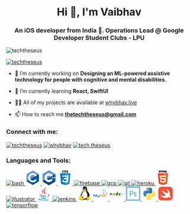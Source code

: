 <h1 align="center">Hi 👋, I'm Vaibhav</h1>
<h3 align="center">An iOS developer from India . Operations Lead @ Google Developer Student Clubs - LPU</h3>

<p align="left"> <img src="https://komarev.com/ghpvc/?username=techtheseus&label=Profile%20views&color=0e75b6&style=flat" alt="techtheseus" /> </p>

<p align="left"> <a href="https://twitter.com/techtheseus" target="blank"><img src="https://img.shields.io/twitter/follow/techtheseus?logo=twitter&style=for-the-badge" alt="techtheseus" /></a> </p>

- 🔭 I’m currently working on **Designing an ML-powered assistive technology for people with cognitive and mental disabilities.**

- 🌱 I’m currently learning **React, SwiftUI**

- 👨‍💻 All of my projects are available at [whybhav.live](https://whybhav.live)

- 📫 How to reach me **thetechtheseus@gmail.com**


<h3 align="left">Connect with me:</h3>
<p align="left">
<!-- <a href="https://dev.to/techtheseus" target="blank"><img align="center" src="https://raw.githubusercontent.com/rahuldkjain/github-profile-readme-generator/master/src/images/icons/Social/devto.svg" alt="techtheseus" height="30" width="40" /></a> -->
<a href="https://twitter.com/techtheseus" target="blank"><img align="center" src="https://raw.githubusercontent.com/rahuldkjain/github-profile-readme-generator/master/src/images/icons/Social/twitter.svg" alt="techtheseus" height="30" width="40" /></a>
<a href="https://linkedin.com/in/whybhav" target="blank"><img align="center" src="https://raw.githubusercontent.com/rahuldkjain/github-profile-readme-generator/master/src/images/icons/Social/linked-in-alt.svg" alt="whybhav" height="30" width="40" /></a>
<!-- <a href="https://stackoverflow.com/users/21319327" target="blank"><img align="center" src="https://raw.githubusercontent.com/rahuldkjain/github-profile-readme-generator/master/src/images/icons/Social/stack-overflow.svg" alt="21319327" height="30" width="40" /></a> -->
<!-- <a href="https://kaggle.com/techtheseus" target="blank"><img align="center" src="https://raw.githubusercontent.com/rahuldkjain/github-profile-readme-generator/master/src/images/icons/Social/kaggle.svg" alt="techtheseus" height="30" width="40" /></a> -->
<a href="https://instagram.com/tech.theseus" target="blank"><img align="center" src="https://raw.githubusercontent.com/rahuldkjain/github-profile-readme-generator/master/src/images/icons/Social/instagram.svg" alt="tech.theseus" height="30" width="40" /></a>
<!-- <a href="https://medium.com/@reallywhybhav" target="blank"><img align="center" src="https://raw.githubusercontent.com/rahuldkjain/github-profile-readme-generator/master/src/images/icons/Social/medium.svg" alt="@reallywhybhav" height="30" width="40" /></a> -->
<!-- <a href="https://www.youtube.com/c/https://www.youtube.com/@techtheseus" target="blank"><img align="center" src="https://raw.githubusercontent.com/rahuldkjain/github-profile-readme-generator/master/src/images/icons/Social/youtube.svg" alt="https://www.youtube.com/@techtheseus" height="30" width="40" /></a> -->
<!-- <a href="https://www.codechef.com/users/techtheseus" target="blank"><img align="center" src="https://cdn.jsdelivr.net/npm/simple-icons@3.1.0/icons/codechef.svg" alt="techtheseus" height="30" width="40" /></a> -->
<!-- <a href="https://www.hackerrank.com/techtheseus" target="blank"><img align="center" src="https://raw.githubusercontent.com/rahuldkjain/github-profile-readme-generator/master/src/images/icons/Social/hackerrank.svg" alt="techtheseus" height="30" width="40" /></a>
<a href="https://codeforces.com/profile/techtheseus" target="blank"><img align="center" src="https://raw.githubusercontent.com/rahuldkjain/github-profile-readme-generator/master/src/images/icons/Social/codeforces.svg" alt="techtheseus" height="30" width="40" /></a>
<a href="https://www.leetcode.com/techtheseus" target="blank"><img align="center" src="https://raw.githubusercontent.com/rahuldkjain/github-profile-readme-generator/master/src/images/icons/Social/leet-code.svg" alt="techtheseus" height="30" width="40" /></a>
<a href="https://www.hackerearth.com/@techtheseus" target="blank"><img align="center" src="https://raw.githubusercontent.com/rahuldkjain/github-profile-readme-generator/master/src/images/icons/Social/hackerearth.svg" alt="@techtheseus" height="30" width="40" /></a>
<a href="https://auth.geeksforgeeks.org/user/techtheseus/profile" target="blank"><img align="center" src="https://raw.githubusercontent.com/rahuldkjain/github-profile-readme-generator/master/src/images/icons/Social/geeks-for-geeks.svg" alt="techtheseus/profile" height="30" width="40" /></a>
<a href="https://www.topcoder.com/members/techtheseus" target="blank"><img align="center" src="https://raw.githubusercontent.com/rahuldkjain/github-profile-readme-generator/master/src/images/icons/Social/topcoder.svg" alt="techtheseus" height="30" width="40" /></a>
</p> -->

<h3 align="left">Languages and Tools:</h3>

<p align="left"> <a href="https://www.gnu.org/software/bash/" target="_blank" rel="noreferrer"> <img src="https://www.vectorlogo.zone/logos/gnu_bash/gnu_bash-icon.svg" alt="bash" width="40" height="40"/> </a> <a href="https://www.cprogramming.com/" target="_blank" rel="noreferrer"> <img src="https://raw.githubusercontent.com/devicons/devicon/master/icons/c/c-original.svg" alt="c" width="40" height="40"/> </a> <a href="https://www.w3schools.com/cpp/" target="_blank" rel="noreferrer"> <img src="https://raw.githubusercontent.com/devicons/devicon/master/icons/cplusplus/cplusplus-original.svg" alt="cplusplus" width="40" height="40"/> </a> <a href="https://www.w3schools.com/css/" target="_blank" rel="noreferrer"> <img src="https://raw.githubusercontent.com/devicons/devicon/master/icons/css3/css3-original-wordmark.svg" alt="css3" width="40" height="40"/> </a> <a href="https://firebase.google.com/" target="_blank" rel="noreferrer"> <img src="https://www.vectorlogo.zone/logos/firebase/firebase-icon.svg" alt="firebase" width="40" height="40"/> </a> <a href="https://cloud.google.com" target="_blank" rel="noreferrer"> <img src="https://www.vectorlogo.zone/logos/google_cloud/google_cloud-icon.svg" alt="gcp" width="40" height="40"/> </a> <a href="https://git-scm.com/" target="_blank" rel="noreferrer"> <img src="https://www.vectorlogo.zone/logos/git-scm/git-scm-icon.svg" alt="git" width="40" height="40"/> </a> <a href="https://heroku.com" target="_blank" rel="noreferrer"> <img src="https://www.vectorlogo.zone/logos/heroku/heroku-icon.svg" alt="heroku" width="40" height="40"/> </a> <a href="https://www.w3.org/html/" target="_blank" rel="noreferrer"> <img src="https://raw.githubusercontent.com/devicons/devicon/master/icons/html5/html5-original-wordmark.svg" alt="html5" width="40" height="40"/> </a> <a href="https://www.adobe.com/in/products/illustrator.html" target="_blank" rel="noreferrer"> <img src="https://www.vectorlogo.zone/logos/adobe_illustrator/adobe_illustrator-icon.svg" alt="illustrator" width="40" height="40"/> </a> <a href="https://www.java.com" target="_blank" rel="noreferrer"> <img src="https://raw.githubusercontent.com/devicons/devicon/master/icons/java/java-original.svg" alt="java" width="40" height="40"/> </a> <a href="https://www.jenkins.io" target="_blank" rel="noreferrer"> <img src="https://www.vectorlogo.zone/logos/jenkins/jenkins-icon.svg" alt="jenkins" width="40" height="40"/> </a> <a href="https://www.linux.org/" target="_blank" rel="noreferrer"> <img src="https://raw.githubusercontent.com/devicons/devicon/master/icons/linux/linux-original.svg" alt="linux" width="40" height="40"/> </a> <a href="https://www.mysql.com/" target="_blank" rel="noreferrer"> <img src="https://raw.githubusercontent.com/devicons/devicon/master/icons/mysql/mysql-original-wordmark.svg" alt="mysql" width="40" height="40"/> </a> <a href="https://nodejs.org" target="_blank" rel="noreferrer"> <img src="https://raw.githubusercontent.com/devicons/devicon/master/icons/nodejs/nodejs-original-wordmark.svg" alt="nodejs" width="40" height="40"/> </a> <a href="https://www.photoshop.com/en" target="_blank" rel="noreferrer"> <img src="https://raw.githubusercontent.com/devicons/devicon/master/icons/photoshop/photoshop-line.svg" alt="photoshop" width="40" height="40"/> </a> <a href="https://www.python.org" target="_blank" rel="noreferrer"> <img src="https://raw.githubusercontent.com/devicons/devicon/master/icons/python/python-original.svg" alt="python" width="40" height="40"/> </a> <a href="https://developer.apple.com/swift/" target="_blank" rel="noreferrer"> <img src="https://raw.githubusercontent.com/devicons/devicon/master/icons/swift/swift-original.svg" alt="swift" width="40" height="40"/> </a> <a href="https://www.tensorflow.org" target="_blank" rel="noreferrer"> <img src="https://www.vectorlogo.zone/logos/tensorflow/tensorflow-icon.svg" alt="tensorflow" width="40" height="40"/> </a> </p>

<!-- <p><img align="left" src="https://github-readme-stats.vercel.app/api/top-langs?username=techtheseus&show_icons=true&locale=en&layout=compact" alt="techtheseus" /></p>

<p>&nbsp;<img align="center" src="https://github-readme-stats.vercel.app/api?username=techtheseus&show_icons=true&locale=en" alt="techtheseus" /></p> -->
